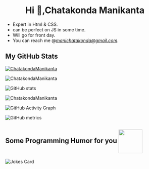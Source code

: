 

<h1 align="center">Hi 👋,Chatakonda Manikanta </h1>


- Expert in Html & CSS.
- can be perfect on JS in some time.
- Will go for front day.
- You can reach me  @*manichatakonda@gmail.com*.

<h2> My GitHub Stats </h2>

<p align="left"> <a href="https://github.com/ChatakondaManikanta"><img src="https://github-profile-trophy.vercel.app/?username=ChatakondaManikanta&theme=onedark" alt="ChatakondaManikanta" /></a> </p>

<p><img align="center" src="https://github-readme-stats.vercel.app/api/top-langs?username=ChatakondaManikanta&show_icons=true&locale=en&layout=compact&&theme=highcontrast" alt="ChatakondaManikanta" /></p>


![GitHub stats](https://github-readme-stats.vercel.app/api?username=ChatakondaManikanta&show_icons=true&count_private=true&&theme=highcontrast)  

 <span><img align="center" src="https://github-readme-streak-stats.herokuapp.com/?user=ChatakondaManikanta&theme=highcontrast" alt="ChatakondaManikanta" /></span>

![GitHub Activity Graph](https://activity-graph.herokuapp.com/graph?username=ChatakondaManikanta&bg_color=000000&color=4fff67&line=4fff67&point=ffffff&area=true&hide_border=true)  

![GitHub metrics](https://metrics.lecoq.io/ChatakondaManikanta)  
<h2> Some Programming Humor for you <img align ='center' src='https://media2.giphy.com/media/UQDSBzfyiBKvgFcSTw/giphy.gif?cid=ecf05e47p3cd513axbek3f56ti3jzizq8hincw20jauyyfyw&rid=giphy.gif' width = '75px'></h2>

![Jokes Card](https://readme-jokes.vercel.app/api?theme=dark)


